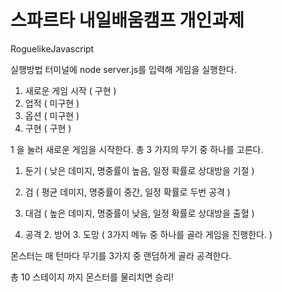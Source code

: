 # 스파르타 내일배움캠프 개인과제 
RoguelikeJavascript

실행방법 터미널에 node server.js를 입력해 게임을 실행한다.
 1. 새로운 게임 시작 ( 구현 )
 2. 업적 ( 미구현 )
 3. 옵션 ( 미구현 )
 4. 구현 ( 구현 )

 1 을 눌러 새로운 게임을 시작한다.
 총 3 가지의 무기 중 하나를 고른다. 
 1. 둔기 ( 낮은 데미지, 명중률이 높음, 일정 확률로 상대방을 기절 )
 2. 검 ( 평균 데미지, 명중률이 중간, 일정 확률로 두번 공격 )
 3. 대검 ( 높은 데미지, 명중률이 낮음, 일정 확률로 상대방을 출혈 )

 
 1. 공격 2. 방어 3. 도망 ( 3가지 메뉴 중 하나를 골라 게임을 진행한다. )

 몬스터는 매 턴마다 무기를 3가지 중 랜덤하게 골라 공격한다.
 
 총 10 스테이지 까지 몬스터를 물리치면 승리!
